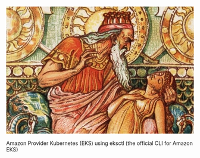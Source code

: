 ![Intro](./docs/midas.jpg)

Amazon Provider Kubernetes (EKS) using eksctl (the official CLI for Amazon EKS)

